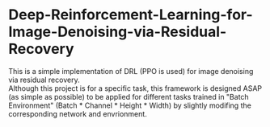 # Deep-Reinforcement-Learning-for-Image-Denoising-via-Residual-Recovery
This is a simple implementation of DRL (PPO is used) for image denoising via residual recovery. \
Although this project is for a specific task, this framework is designed ASAP (as simple as possible) to be applied for different tasks trained in "Batch Environment" (Batch * Channel * Height * Width) by slightly modifing the corresponding network and envrionment.
